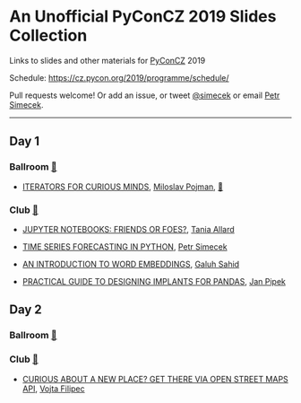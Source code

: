 # An Unofficial PyConCZ 2019 Slides Collection

Links to slides and other materials for 
[PyConCZ](https://pycon.cz) 2019

Schedule: <https://cz.pycon.org/2019/programme/schedule/>

Pull requests welcome! Or add an issue, or tweet
[@simecek](https://twitter.com/simecek) or email
[Petr Simecek](http://scr.im/simecek).

---

## Day 1

### Ballroom [🎥](https://www.youtube.com/watch?v=5JDtLnUbF6Q)

- [ITERATORS FOR CURIOUS MINDS](https://pojman.cz/2019/iterators/), [Miloslav Pojman](https://twitter.com/MiloslavPojman), [🎥](https://youtu.be/5JDtLnUbF6Q?t=20213)

### Club [🎥](https://www.youtube.com/watch?v=mniWotxI4C8)

- [JUPYTER NOTEBOOKS: FRIENDS OR FOES?](https://speakerdeck.com/trallard/jupyter-notebooks-friends-or-foes), [Tania Allard](https://twitter.com/ixek)

- [TIME SERIES FORECASTING IN PYTHON](http://bit.ly/PyConCZ2019), [Petr Simecek](https://twitter.com/simecek)

- [AN INTRODUCTION TO WORD EMBEDDINGS](https://speakerdeck.com/galuhsahid/introduction-to-word-embeddings), [Galuh Sahid](https://twitter.com/galuhsahid)

- [PRACTICAL GUIDE TO DESIGNING IMPLANTS FOR PANDAS](https://janpipek.github.io/talks/pycon-cz_2019/#/), [Jan Pipek](https://twitter.com/JanPipek)


## Day 2

### Ballroom [🎥](https://www.youtube.com/watch?v=3ci5jFykVxo)

### Club [🎥](https://www.youtube.com/watch?v=P3X0n-a0_hI)

- [CURIOUS ABOUT A NEW PLACE? GET THERE VIA OPEN STREET MAPS API](https://github.com/vojtech-filipec/PyConCZ-OSM-API), [Vojta Filipec](https://github.com/vojtech-filipec)

